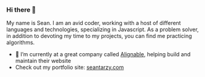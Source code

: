 ### Hi there 👋

My name is Sean. I am an avid coder, working with a host of different languages and technologies, specializing in Javascript. As a problem solver, in addition to devoting my time to my projects, you can find me practicing algorithms.

- 🔭 I’m currently at a great company called [Alignable](alignable.com), helping build and maintain their website
-    Check out my portfolio site: [seantarzy.com](seantarzy.com)

<!--
**seantarzy/seantarzy** is a ✨ _special_ ✨ repository because its `README.md` (this file) appears on your GitHub profile.

